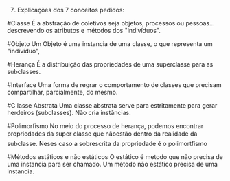 7. Explicações dos 7 conceitos pedidos:

#Classe
É a abstração de coletivos seja objetos, processos ou pessoas... descrevendo os atributos e métodos dos "indivíduos".

#Objeto
Um Objeto é uma instancia de uma classe, o que representa um "indivíduo", 

#Herança
É a distribuição das propriedades de uma superclasse para as subclasses.

#Interface
Uma forma de regrar o comportamento de classes que precisam compartilhar, parcialmente, do mesmo.  

#C lasse Abstrata
Uma classe abstrata serve para estritamente para gerar herdeiros (subclasses). Não cria instâncias.

#Polimorfismo
No meio do processo de herança, podemos encontrar propriedades da super classe que nãoestão dentro da realidade da subclasse. Neses caso a sobrescrita da propriedade é o polimortfismo 

#Métodos estáticos e não estáticos
O estático é metodo que não precisa de uma instancia para ser chamado. Um método não estático precisa de uma instancia.
